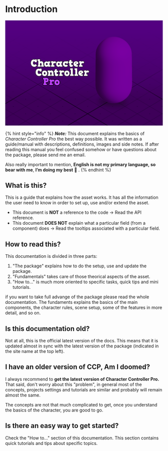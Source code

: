 # Introduction

![](.gitbook/assets/keyimage_cover.png)

{% hint style="info" %}
_**Note:**_ This document explains the basics of _Character Controller Pro_ the best way possible. It was written as a guide/manual with descriptions, definitions, images and side notes. If after reading this manual you feel confused somehow or have questions about the package, please send me an email. 

Also really important to mention, **English is not my primary language, so bear with me**, **I’m doing my best** 🙂 .
{% endhint %}

## What is this?

This is a guide that explains how the asset works. It has all the information the user need to know in order to set up, use and/or extend the asset. 

* This document is **NOT** a reference to the code -&gt; Read the API reference.
* This document **DOES NOT** explain what a particular field \(from a component\) does -&gt; Read the tooltips associated with a particular field.

## How to read this?

This documentation is divided in three parts:

1. "The package" explains how to do the setup, use and update the package.
2. "Fundamentals" takes care of those theorical aspects of the asset.
3. "How to..." is much more oriented to specific tasks, quick tips and mini tutorials.

if you want to take full advange of the package please read the whole documentation. The fundaments explains the basics of the main components, the character rules, scene setup, some of the features in more detail, and so on.

## Is this documentation old?

Not at all, this is the official latest version of the docs. This means that it is updated almost in sync with the latest version of the package \(indicated in the site name at the top left\).

## I have an older version of CCP, Am I doomed?

I always recommend to **get the latest version of Character Controller Pro.** That said, don't worry about this "problem", in general most of the concepts, projects settings and tutorials are similar and probably will remain almost the same.

The concepts are not that much complicated to get, once you understand the basics of the character, you are good to go.

## Is there an easy way to get started?

Check the "How to..." section of this documentation. This section contains quick tutorials and tips about specific topics.

